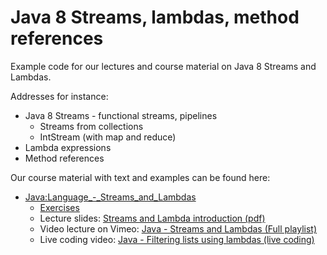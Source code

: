 # Java 8 Streams, lambdas, method references
Example code for our lectures and course material on Java 8 Streams and Lambdas.

Addresses for instance:
* Java 8 Streams - functional streams, pipelines
  * Streams from collections
  * IntStream (with map and reduce)
* Lambda expressions
* Method references

Our course material with text and examples can be found here:

* [Java:Language_-_Streams_and_Lambdas](http://wiki.juneday.se/mediawiki/index.php/Java:Language_-_Streams_and_Lambdas)
  * [Exercises](http://wiki.juneday.se/mediawiki/index.php/Java:Language_-_Streams_and_Lambdas_-_Exercises)
  * Lecture slides: [Streams and Lambda introduction (pdf)](http://wiki.juneday.se/mediawiki/images/1/10/Streams_and_Lambdas.pdf)
  * Video lecture on Vimeo: [Java - Streams and Lambdas (Full playlist)](https://vimeo.com/couchmode/channels/1332547)
  * Live coding video: [Java - Filtering lists using lambdas (live coding)](https://vimeo.com/214650986)
